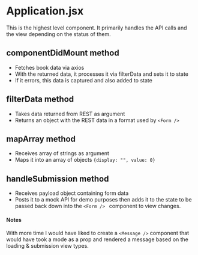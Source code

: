 # Application.jsx
This is the highest level component. It primarily handles the API calls and the view depending on the status of them.

## componentDidMount method

- Fetches book data via axios
- With the returned data, it processes it via filterData and sets it to state
- If it errors, this data is captured and also added to state

## filterData method

- Takes data returned from REST as argument
- Returns an object with the REST data in a format used by ```<Form />```

## mapArray method

- Receives array of strings as argument
- Maps it into an array of objects  ```{display: "", value: 0}``` 

## handleSubmission method
- Receives payload object containing form data
- Posts it to a mock API for demo purposes then adds it to the state to be passed back down into the ```<Form /> ``` component to view changes.


#### Notes
With more time I would have liked to create a ```<Message />``` component that would have took a mode as a prop and rendered a message based on the loading & submission view types.
